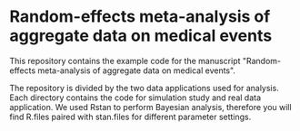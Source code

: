 # Random-effects meta-analysis of aggregate data on medical events

This repository contains the example code for the manuscript "Random-effects meta-analysis of aggregate data on medical events". 

The repository is divided by the two data applications used for analysis. Each directory contains the code for simulation study and real data application. We used Rstan to perform Bayesian analysis, therefore you will find R.files paired with stan.files for different parameter settings.




